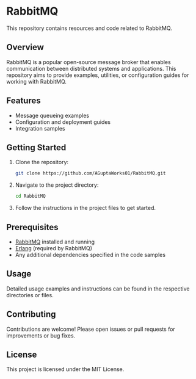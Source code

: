 # RabbitMQ

This repository contains resources and code related to RabbitMQ.

## Overview

RabbitMQ is a popular open-source message broker that enables communication between distributed systems and applications. This repository aims to provide examples, utilities, or configuration guides for working with RabbitMQ.

## Features

- Message queueing examples
- Configuration and deployment guides
- Integration samples

## Getting Started

1. Clone the repository:
   ```bash
   git clone https://github.com/AGuptaWorks01/RabbitMQ.git
   ```
2. Navigate to the project directory:
   ```bash
   cd RabbitMQ
   ```
3. Follow the instructions in the project files to get started.

## Prerequisites

- [RabbitMQ](https://www.rabbitmq.com/download.html) installed and running
- [Erlang](https://www.erlang.org/downloads) (required by RabbitMQ)
- Any additional dependencies specified in the code samples

## Usage

Detailed usage examples and instructions can be found in the respective directories or files.

## Contributing

Contributions are welcome! Please open issues or pull requests for improvements or bug fixes.

## License

This project is licensed under the MIT License.
````
